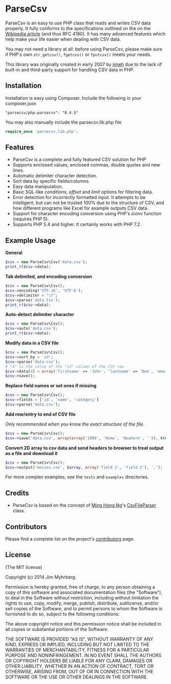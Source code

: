 # ParseCsv

ParseCsv is an easy to use PHP class that reads and writes CSV data properly. It
fully conforms to the specifications outlined on the on the
[Wikipedia article][CSV] (and thus RFC 4180). It has many advanced features which help make your
life easier when dealing with CSV data.

You may not need a library at all: before using ParseCsv, please make sure if PHP's own `str_getcsv()`, ``fgetcvs()`` or `fputcsv()` meets your needs.

This library was originally created in early 2007 by [jimeh](https://github.com/jimeh) due to the lack of built-in
and third-party support for handling CSV data in PHP.

[csv]: http://en.wikipedia.org/wiki/Comma-separated_values

## Installation
Installation is easy using Composer. Include the following in your composer.json
```
"parsecsv/php-parsecsv": "0.4.5"
```

You may also manually include the parsecsv.lib.php file
```php
require_once 'parsecsv.lib.php';
```

## Features

* ParseCsv is a complete and fully featured CSV solution for PHP
* Supports enclosed values, enclosed commas, double quotes and new lines.
* Automatic delimiter character detection.
* Sort data by specific fields/columns.
* Easy data manipulation.
* Basic SQL-like _conditions_, _offset_ and _limit_ options for filtering
  data.
* Error detection for incorrectly formatted input. It attempts to be
  intelligent, but can not be trusted 100% due to the structure of CSV, and
  how different programs like Excel for example outputs CSV data.
* Support for character encoding conversion using PHP's _iconv_ function
  (requires PHP 5).
* Supports PHP 5.4 and higher. It certainly works with PHP 7.2


## Example Usage

**General**

```php
$csv = new ParseCsv\Csv('data.csv');
print_r($csv->data);
```

**Tab delimited, and encoding conversion**

```php
$csv = new ParseCsv\Csv();
$csv->encoding('UTF-16', 'UTF-8');
$csv->delimiter = "\t";
$csv->parse('data.tsv');
print_r($csv->data);
```

**Auto-detect delimiter character**

```php
$csv = new ParseCsv\Csv();
$csv->auto('data.csv');
print_r($csv->data);
```

**Modify data in a CSV file**

```php
$csv = new ParseCsv\Csv();
$csv->sort_by = 'id';
$csv->parse('data.csv');
# "4" is the value of the "id" column of the CSV row
$csv->data[4] = array('firstname' => 'John', 'lastname' => 'Doe', 'email' => 'john@doe.com');
$csv->save();
```

**Replace field names or set ones if missing**

```php
$csv = new ParseCsv\Csv();
$csv->fields = ['id', 'name', 'category']
$csv->parse('data.csv');
```

**Add row/entry to end of CSV file**

_Only recommended when you know the exact structure of the file._

```php
$csv = new ParseCsv\Csv();
$csv->save('data.csv', array(array('1986', 'Home', 'Nowhere', '')), true);
```

**Convert 2D array to csv data and send headers to browser to treat output as
a file and download it**

```php
$csv = new ParseCsv\Csv();
$csv->output('movies.csv', $array, array('field 1', 'field 2'), ',');
```

For more complex examples, see the ``tests`` and `examples` directories. 

## Credits

* ParseCsv is based on the concept of [Ming Hong Ng][ming]'s [CsvFileParser][]
  class.

[ming]: http://minghong.blogspot.com/
[CsvFileParser]: http://minghong.blogspot.com/2006/07/csv-parser-for-php.html


## Contributors

Please find a complete list on the project's [contributors][] page.

[contributors]: https://github.com/parsecsv/parsecsv-for-php/graphs/contributors



## License

(The MIT license)

Copyright (c) 2014 Jim Myhrberg.

Permission is hereby granted, free of charge, to any person obtaining a copy
of this software and associated documentation files (the "Software"), to deal
in the Software without restriction, including without limitation the rights
to use, copy, modify, merge, publish, distribute, sublicense, and/or sell
copies of the Software, and to permit persons to whom the Software is
furnished to do so, subject to the following conditions:

The above copyright notice and this permission notice shall be included in all
copies or substantial portions of the Software.

THE SOFTWARE IS PROVIDED "AS IS", WITHOUT WARRANTY OF ANY KIND, EXPRESS OR
IMPLIED, INCLUDING BUT NOT LIMITED TO THE WARRANTIES OF MERCHANTABILITY,
FITNESS FOR A PARTICULAR PURPOSE AND NONINFRINGEMENT. IN NO EVENT SHALL THE
AUTHORS OR COPYRIGHT HOLDERS BE LIABLE FOR ANY CLAIM, DAMAGES OR OTHER
LIABILITY, WHETHER IN AN ACTION OF CONTRACT, TORT OR OTHERWISE, ARISING FROM,
OUT OF OR IN CONNECTION WITH THE SOFTWARE OR THE USE OR OTHER DEALINGS IN THE
SOFTWARE.
